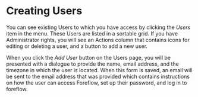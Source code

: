 # Creating Users

You can see existing Users to which you have access by clicking the _Users_ item in the menu. These Users are listed in a sortable grid. If you have Administrator rights, you will see an Actions column that contains icons for editing or deleting a user, and a button to add a new user.

When you click the _Add User_ button on the Users page, you will be presented with a dialogue to provide the name, email address, and the timezone in which the user is located. When this form is saved, an email will be sent to the email address that was provided which contains instructions on how the user can access Foreflow, set up their password, and log in to foreflow.
